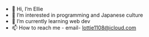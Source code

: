 - 👋 Hi, I’m Ellie
- 👀 I’m interested in programming and Japanese culture
- 🌱 I’m currently learning web dev
- 📫 How to reach me - email- lottie1108@icloud.com

<!---
Lottie1108/Lottie1108 is a ✨ special ✨ repository because its `README.md` (this file) appears on your GitHub profile.
You can click the Preview link to take a look at your changes.
--->
